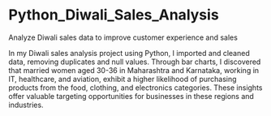 # Python_Diwali_Sales_Analysis

Analyze Diwali sales data to improve customer experience and sales

In my Diwali sales analysis project using Python, I imported and cleaned data, removing duplicates and null values. Through bar charts, I discovered that married women aged 30-36 in Maharashtra and Karnataka, working in IT, healthcare, and aviation, exhibit a higher likelihood of purchasing products from the food, clothing, and electronics categories. These insights offer valuable targeting opportunities for businesses in these regions and industries.

